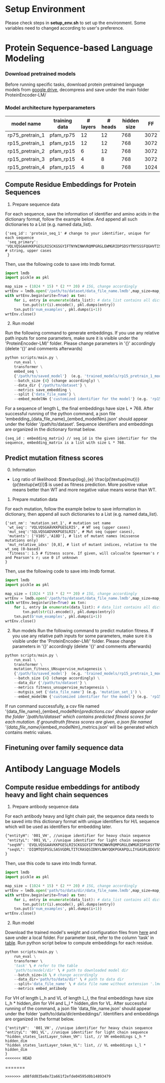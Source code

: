 # Setup Environment
Please check steps in __setup_env.sh__ to set up the environment. Some variables need to changed according to user's preference.

# Protein Sequence-based Language Modeling

### Download pretrained models
Before running specific tasks, download protein pretrained language models from [google drive](https://drive.google.com/file/d/1FZewUpVQ2jJL_Hg5NyFM6qGb4exJ2SRr/view?usp=share_link), decompress and save under the main folder ProteinEncoder-LM/

### Model architecture hyperparameters
|model name|training data|# layers|# heads|hidden size|FF  |
|--------- | ----------- | -------| ----  | -------   |--- |
|rp75_pretrain_1| pfam_rp75 | 12  | 12    | 768       |3072|
|rp15_pretrain_1| pfam_rp15 | 12  | 12    | 768       |3072|
|rp15_pretrain_2| pfam_rp15 | 6   | 12    | 768       |3072|
|rp15_pretrain_3| pfam_rp15 | 4   | 8     | 768       |3072|
|rp15_pretrain_4| pfam_rp15 | 4   | 8     | 768       |1024|


## Compute Residue Embeddings for Protein Sequences
1. Prepare sequence data

For each sequence, save the information of identifier and amino acids in the dictionary format, follow the example below. And append all such dictionaries to a List (e.g. named data_list).
```text
{'seq_id': 'protein_seq_1' # change to your identifier, unique for each sequence
 'seq_primary': 'VQLVQSGAAVKKPGESLRISCKGSGYIFTNYWINWVRQMPGRGLEWMGRIDPSDSYTNYSSSFQGHVTISADKSISTVYLQWRSLKDTDTAMYYCARLGSTA' # string, upper cases
 }
```

Then, use the following code to save into lmdb format.
```python
import lmdb
import pickle as pkl

map_size = (1024 * 15) * (2 ** 20) # 15G, change accordingly
wrtEnv = lmdb.open('/path/to/dataset/data_file_name.lmdb',map_size=map_size)
with wrtEnv.begin(write=True) as txn:
    for i, entry in enumerate(data_list): # data_list contains all dictionaries in the above format
        txn.put(str(i).encode(), pkl.dumps(entry))
    txn.put(b'num_examples', pkl.dumps(i+1))
wrtEnv.close()
```

2. Run model

Run the following command to generate embeddings. If you use any relative path inputs for some parameters, make sure it is visible under the 'ProteinEncoder-LM/' folder. Please change parameters in '{}' accordingly (delete '{}' and comments afterwards)

```python
python scripts/main.py \
    run_eval \
    transformer \
    embed_seq \
    {'/path/to/saved_model'}  (e.g. 'trained_models/rp15_pretrain_1_models') \
    --batch_size {4} (change accordingly) \
    --data_dir {'/path/to/dataset'} \
    --metrics save_embedding \
    --split {'data_file_name'} \
    --embed_modelNm {'customized identifier for the model'} (e.g. 'rp15_pretrain_1')
```
For a sequence of length L, the final embeddings have size L * 768. After successful running of the python command, a json file 'embedding_{data_file_name}_{embed_modelNm}.json' should appear under the folder '/path/to/dataset'. Sequence identifiers and embeddings are organized in the dictionary format below.
```text
{seq_id : embedding_matrix} // seq_id is the given identifier for the sequence, embedding_matrix is a list with size L * 768.
```

## Predict mutation fitness scores
0. Information
* Log ratio of likelihood: $\textup{log}_{e} \frac{p(\textup{mut})}{p(\textup{wt})}$ is used as fitness prediction. More positive value means better than WT and more negative value means worse than WT.

1. Prepare mutation data

For each mutation, follow the example below to save information in dictionary, then append all such dictionaries to a List (e.g. named data_list).
```text
{'set_nm': 'mutation_set_1', # mutation set name
 'wt_seq': 'VQLVQSGAAVKKPGESLRIS', # WT seq (upper cases)
 'mut_seq':'SQLVQSGADVKKPGESLRIS', # Mut seq (upper cases),
 'mutants': ['V10S','A18D'], # list of mutant names (missense mutations only)
 'mut_relative_idxs' [0,8], # list of mutant indices, relative to the wt_seq (0-based)
 'fitness': 1.5 # fitness score. If given, will calcualte Spearman's r and Pearson's r; use 0 if unknown
}
```

Then, use the following code to save into lmdb format.
```python
import lmdb
import pickle as pkl

map_size = (1024 * 15) * (2 ** 20) # 15G, change accordingly
wrtEnv = lmdb.open('/path/to/dataset/data_file_name.lmdb',map_size=map_size)
with wrtEnv.begin(write=True) as txn:
    for i, entry in enumerate(data_list): # data_list contains all dictionaries in the above format
        txn.put(str(i).encode(), pkl.dumps(entry))
    txn.put(b'num_examples', pkl.dumps(i+1))
wrtEnv.close()
```

2. Run models
Run the following command to predict mutation fitness. If you use any relative path inputs for some parameters, make sure it is visible under the 'ProteinEncoder-LM/' folder. Please change parameters in '{}' accordingly (delete '{}' and comments afterwards)

```python
python scripts/main.py \
    run_eval \
    transformer \
    mutation_fitness_UNsupervise_mutagenesis \
    {'/path/to/saved_model'}  (e.g. 'trained_models/rp15_pretrain_1_models') \
    --batch_size {4} (change accordingly) \
    --data_dir {'/path/to/dataset'} \
    --metrics fitness_unsupervise_mutagenesis \
    --mutgsis_set {'data_file_name'} (e.g. 'mutation_set_1') \
    --embed_modelNm {'customized identifier for the model'} (e.g. 'rp15_pretrain_1')
```

If run command successfully, a csv file named '{data_file_name}_{embed_modelNm}_predictions.csv' should appear under the folder '/path/to/dataset' which contains predicted fitness scores for each mutation. If groundtruth fitness scores are given, a json file named '{data_file_name}_{embed_modelNm}_metrics.json' will be generated which contains metric values.


## Finetuning over family sequence data

# Antibody Language Models
## Compute residue embeddings for antibody heavy and light chain sequences
1. Prepare antibody sequence data

For each antibody heavy and light chain pair, the sequence data needs to be saved into this dictionary format with unique identifiers for H/L sequence which will be used as identifiers for embedding later.
```txt
{"entityH": '001_VH', //unique identifier for heavy chain sequence
 "entityL": '001_VL', //unique identifier for light chain sequence
 "seqVH": 'EVQLVQSGAAVKKPGESLRISCKGSGYIFTNYWINWVRQMPGRGLEWMGRIDPSDSYTNYSSSFQGHVTISADKSISTVYLQWRSLKDTDTAMYYCARLGSTAPWGQGTMVTVSS', //VH sequence
 "seqVL": 'DIQMTQSPSSLSASVGDRLTITCRASQSIDNYLNWYQQKPGKAPQLLIYGASRLQDGVSSRFSGSGSGTDFTLTISSLQPEDFATYFCQQGYSVPFTFGPGTKLDIK', //VL sequence
}
```
Then, use this code to save into lmdb format.
```python
import lmdb
import pickle as pkl

map_size = (1024 * 15) * (2 ** 20) # 15G, change accordingly
wrtEnv = lmdb.open('path/to/data/dir/data_file_name.lmdb',map_size=map_size)
with wrtEnv.begin(write=True) as txn:
    for i, entry in enumerate(data_list): # data_list contains all dictionaries in the above format
        txn.put(str(i).encode(), pkl.dumps(entry))
    txn.put(b'num_examples', pkl.dumps(i+1))
wrtEnv.close()
```
2. Run model

Download the trained model's weight and configuration files from [here](https://drive.google.com/drive/folders/1vuMRUwAqX0iIuJ0EfqbgT0ppDpWdFk4G?usp=sharing) and save under a local folder. For parameter *task*, refer to the column 'task' in [table](https://docs.google.com/document/d/1eGh1QT6j3FpSMPu8Sgfm5HBcABGMpraI_aI2HmMJ3Uc/edit?usp=sharing). Run python script below to compute embeddings for each residue.
```python
python scripts/main.py \
    run_eval \
    transformer \ 
    'task' \ # refer to the table
    'path/to/model/dir' \ # path to downloaded model dir
    --batch_size=16 \ # change accordingly
    --data_dir='path/to/data/dir' \ # path to data dir
    --split='data_file_name' \ # data file name without extension '.lmdb'
    --metrics embed_antibody
```
For VH of length L_h and VL of length L_l, the final embeddings have size L_h * hidden_dim for VH and L_l * hidden_dim for VL. After successful running of the command, a json file 'data_file_name.json' should appear under the folder 'path/to/data/dir/embeddings/'. Identifiers and embeddings are organized in the format below.
```text
{"entityH":  '001_VH', //unique identifier for heavy chain sequence
"entityL": '001_VL', //unique identifier for light chain sequence
"hidden_states_lastLayer_token_VH": list, // VH embeddings L_h * hidden_dim
"hidden_states_lastLayer_token_VL": list, // VL embeddings L_l * hidden_dim
}
<<<<<<< HEAD
```
=======
```
>>>>>>> a08fdd035e8e72a661f2efde04595d0b14893479
